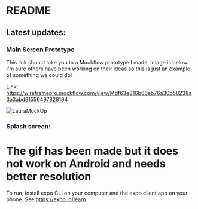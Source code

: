 # README

## Latest updates:
### Main Screen Prototype

This link should take you to a Mockflow prototype I made. Image is below.
I'm sure others have been working on their ideas so this is just an example of
something we could do!

Link: https://wireframepro.mockflow.com/view/Mdf63e816b66eb76a30b58238a3a3abd91556497828194

![LauraMockUp](https://user-images.githubusercontent.com/47276506/56872875-1ff3de00-6a04-11e9-8209-02fb31a26af9.png)

### Splash screen:

The gif has been made but it does not work on Android and needs better resolution
=======
To run, install expo CLI on your computer and the expo client app on your phone. See https://expo.io/learn

